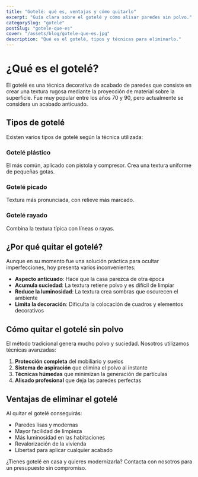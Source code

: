 ```yaml
---
title: "Gotelé: qué es, ventajas y cómo quitarlo"
excerpt: "Guía clara sobre el gotelé y cómo alisar paredes sin polvo."
categorySlug: "gotele"
postSlug: "gotele-que-es"
cover: "/assets/blog/gotele-que-es.jpg"
description: "Qué es el gotelé, tipos y técnicas para eliminarlo."
---
```


# ¿Qué es el gotelé?

El gotelé es una técnica decorativa de acabado de paredes que consiste en crear una textura rugosa mediante la proyección de material sobre la superficie. Fue muy popular entre los años 70 y 90, pero actualmente se considera un acabado anticuado.

## Tipos de gotelé

Existen varios tipos de gotelé según la técnica utilizada:

### Gotelé plástico
El más común, aplicado con pistola y compresor. Crea una textura uniforme de pequeñas gotas.

### Gotelé picado
Textura más pronunciada, con relieve más marcado.

### Gotelé rayado
Combina la textura típica con líneas o rayas.

## ¿Por qué quitar el gotelé?

Aunque en su momento fue una solución práctica para ocultar imperfecciones, hoy presenta varios inconvenientes:

- **Aspecto anticuado**: Hace que la casa parezca de otra época
- **Acumula suciedad**: La textura retiene polvo y es difícil de limpiar
- **Reduce la luminosidad**: La textura crea sombras que oscurecen el ambiente
- **Limita la decoración**: Dificulta la colocación de cuadros y elementos decorativos

## Cómo quitar el gotelé sin polvo

El método tradicional genera mucho polvo y suciedad. Nosotros utilizamos técnicas avanzadas:

1. **Protección completa** del mobiliario y suelos
2. **Sistema de aspiración** que elimina el polvo al instante
3. **Técnicas húmedas** que minimizan la generación de partículas
4. **Alisado profesional** que deja las paredes perfectas

## Ventajas de eliminar el gotelé

Al quitar el gotelé conseguirás:

- Paredes lisas y modernas
- Mayor facilidad de limpieza
- Más luminosidad en las habitaciones
- Revalorización de la vivienda
- Libertad para aplicar cualquier acabado

¿Tienes gotelé en casa y quieres modernizarla? Contacta con nosotros para un presupuesto sin compromiso.